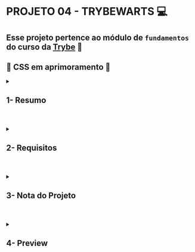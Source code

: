 # PROJETO 04 - TRYBEWARTS :computer:

## Esse projeto pertence ao módulo de `fundamentos` do curso da [Trybe](https://www.betrybe.com/) :green_heart:

## :construction: CSS em aprimoramento :construction:
 
<details>
 
<summary>
  
## 1- Resumo
  
</summary>

Neste projeto devemos desenvolver um formulário que retorne o feedback do usuário. Este foi o primeiro projeto em duplas simulando, basicamente, como o desenvolvimento de uma aplicação pode funcionar dentro de uma empresa e como as soft skills são vitais nas relações interpessoais. Usamos HTML, CSS e JavaScript para as implementações. Veja mais abaixo!
  
</details>

#

<details>
 
<summary>
 
## 2- Requisitos

</summary>

### I. Crie uma barra verde na parte superior da página.

### II. Adicione o logotipo da Trybewarts.

### III. Acrescente um formulário de login no header.

### IV. crie um título com o texto "Trybewarts" centralizado dentro do Header.

### V. Adicione um formulário no corpo da página.

### VI. Faça com que a direção do formulário seja vertical.

### VII. Adicione a logo da Trybewarts ao lado direito da página.

### VIII. Acrescente inputs de nome, sobrenome e email ao formulário.

### IX. Acrescente um select ao formulário.

### X. Posicione os campos de Nome e Sobrenome lado a lado.

### XI. Posicione os campos de Email e Casa lado a lado.

### XII. Adicione 3 inputs do tipo radio ao formulário.

### XIII. Crie inputs do tipo checkbox.

### XIV. Crie um campo de avaliação.

### XV. Crie uma textarea.

### XVI. Crie uma checkbox que servirá para validar as informações digitadas pela pessoa usuária.

### XVII. Crie um botão de "Enviar" para submeter o formulário.

### XVIII. Habilite o botão "Enviar" após a validação do checkbox.

### XIV. Crie um rodapé ao final da página.

---
 
## Requisitos Bônus

### XX. Crie um contador de caracteres.

### XXI. Substitua o formulário pelas informações da pessoa estudante.

</details>

# 

<details>
 
<summary>

## 3- Nota do Projeto
 
</summary>

## 100% :heavy_check_mark:

![Project-tRYBEWARTS-Grade]()

</details> 
 
# 

<details>
 
<summary>

## 4- Preview

</summary>

  
</details>
